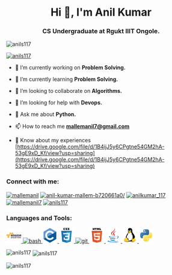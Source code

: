 <h1 align="center">Hi 👋, I'm Anil Kumar</h1>
<h3 align="center">CS Undergraduate at Rgukt IIIT Ongole.</h3>

<p align="left"> <img src="https://komarev.com/ghpvc/?username=anils117&label=Profile%20views&color=0e75b6&style=flat" alt="anils117" /> </p>

<p align="left"> <a href="https://github.com/ryo-ma/github-profile-trophy"><img src="https://github-profile-trophy.vercel.app/?username=anils117" alt="anils117" /></a> </p>

- 🔭 I’m currently working on **Problem Solving.**

- 🌱 I’m currently learning **Problem Solving.**

- 👯 I’m looking to collaborate on **Algorithms.**

- 🤝 I’m looking for help with **Devops.**

- 💬 Ask me about **Python.**

- 📫 How to reach me **mallemanil7@gmail.com**

- 📄 Know about my experiences [https://drive.google.com/file/d/1B4ijJ5y6CPgtne54GM2hA-53gE9xD_Kf/view?usp=sharing](https://drive.google.com/file/d/1B4ijJ5y6CPgtne54GM2hA-53gE9xD_Kf/view?usp=sharing)

<h3 align="left">Connect with me:</h3>
<p align="left">
<a href="https://twitter.com/mallemanil" target="blank"><img align="center" src="https://raw.githubusercontent.com/rahuldkjain/github-profile-readme-generator/master/src/images/icons/Social/twitter.svg" alt="mallemanil" height="30" width="40" /></a>
<a href="https://linkedin.com/in/anil-kumar-mallem-b720661a0/" target="blank"><img align="center" src="https://raw.githubusercontent.com/rahuldkjain/github-profile-readme-generator/master/src/images/icons/Social/linked-in-alt.svg" alt="anil-kumar-mallem-b720661a0/" height="30" width="40" /></a>
<a href="https://instagram.com/anilkumar_117" target="blank"><img align="center" src="https://raw.githubusercontent.com/rahuldkjain/github-profile-readme-generator/master/src/images/icons/Social/instagram.svg" alt="anilkumar_117" height="30" width="40" /></a>
<a href="https://www.hackerrank.com/mallemanil7" target="blank"><img align="center" src="https://raw.githubusercontent.com/rahuldkjain/github-profile-readme-generator/master/src/images/icons/Social/hackerrank.svg" alt="mallemanil7" height="30" width="40" /></a>
<a href="https://www.leetcode.com/anils117" target="blank"><img align="center" src="https://raw.githubusercontent.com/rahuldkjain/github-profile-readme-generator/master/src/images/icons/Social/leet-code.svg" alt="anils117" height="30" width="40" /></a>
</p>

<h3 align="left">Languages and Tools:</h3>
<p align="left"> <a href="https://aws.amazon.com" target="_blank" rel="noreferrer"> <img src="https://raw.githubusercontent.com/devicons/devicon/master/icons/amazonwebservices/amazonwebservices-original-wordmark.svg" alt="aws" width="40" height="40"/> </a> <a href="https://www.gnu.org/software/bash/" target="_blank" rel="noreferrer"> <img src="https://www.vectorlogo.zone/logos/gnu_bash/gnu_bash-icon.svg" alt="bash" width="40" height="40"/> </a> <a href="https://www.cprogramming.com/" target="_blank" rel="noreferrer"> <img src="https://raw.githubusercontent.com/devicons/devicon/master/icons/c/c-original.svg" alt="c" width="40" height="40"/> </a> <a href="https://www.w3schools.com/css/" target="_blank" rel="noreferrer"> <img src="https://raw.githubusercontent.com/devicons/devicon/master/icons/css3/css3-original-wordmark.svg" alt="css3" width="40" height="40"/> </a> <a href="https://git-scm.com/" target="_blank" rel="noreferrer"> <img src="https://www.vectorlogo.zone/logos/git-scm/git-scm-icon.svg" alt="git" width="40" height="40"/> </a> <a href="https://www.w3.org/html/" target="_blank" rel="noreferrer"> <img src="https://raw.githubusercontent.com/devicons/devicon/master/icons/html5/html5-original-wordmark.svg" alt="html5" width="40" height="40"/> </a> <a href="https://www.java.com" target="_blank" rel="noreferrer"> <img src="https://raw.githubusercontent.com/devicons/devicon/master/icons/java/java-original.svg" alt="java" width="40" height="40"/> </a> <a href="https://www.linux.org/" target="_blank" rel="noreferrer"> <img src="https://raw.githubusercontent.com/devicons/devicon/master/icons/linux/linux-original.svg" alt="linux" width="40" height="40"/> </a> <a href="https://www.python.org" target="_blank" rel="noreferrer"> <img src="https://raw.githubusercontent.com/devicons/devicon/master/icons/python/python-original.svg" alt="python" width="40" height="40"/> </a> </p>

<p><img align="left" src="https://github-readme-stats.vercel.app/api/top-langs?username=anils117&show_icons=true&locale=en&layout=compact" alt="anils117" /></p>

<p>&nbsp;<img align="center" src="https://github-readme-stats.vercel.app/api?username=anils117&show_icons=true&locale=en" alt="anils117" /></p>

<p><img align="center" src="https://github-readme-streak-stats.herokuapp.com/?user=anils117&" alt="anils117" /></p>
